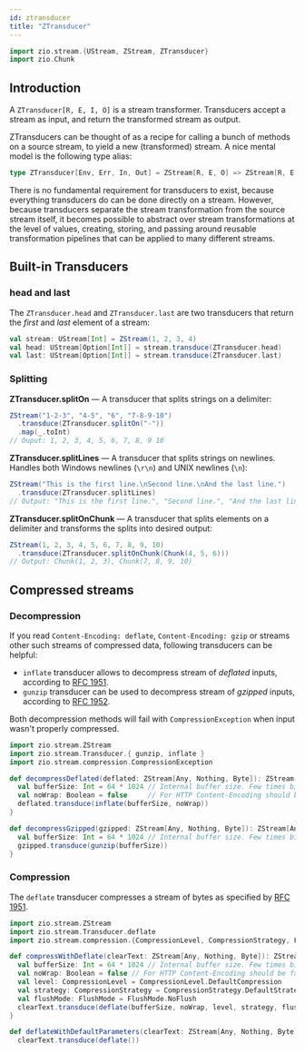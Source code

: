```yaml
---
id: ztransducer 
title: "ZTransducer"
---
```


```scala mdoc:invisible
import zio.stream.{UStream, ZStream, ZTransducer}
import zio.Chunk
```

## Introduction

A `ZTransducer[R, E, I, O]` is a stream transformer. Transducers accept a stream as input, and return the transformed stream as output.

ZTransducers can be thought of as a recipe for calling a bunch of methods on a source stream, to yield a new (transformed) stream. A nice mental model is the following type alias:

```scala
type ZTransducer[Env, Err, In, Out] = ZStream[R, E, O] => ZStream[R, E, O]
```

There is no fundamental requirement for transducers to exist, because everything transducers do can be done directly on a stream. However, because transducers separate the stream transformation from the source stream itself, it becomes possible to abstract over stream transformations at the level of values, creating, storing, and passing around reusable transformation pipelines that can be applied to many different streams. 

## Built-in Transducers

### head and last

The `ZTransducer.head` and `ZTransducer.last` are two transducers that return the _first_ and _last_ element of a stream:

```scala mdoc:silent:nest
val stream: UStream[Int] = ZStream(1, 2, 3, 4)
val head: UStream[Option[Int]] = stream.transduce(ZTransducer.head)
val last: UStream[Option[Int]] = stream.transduce(ZTransducer.last)
```

### Splitting

**ZTransducer.splitOn** — A transducer that splits strings on a delimiter:

```scala mdoc:silent:nest
ZStream("1-2-3", "4-5", "6", "7-8-9-10")
  .transduce(ZTransducer.splitOn("-"))
  .map(_.toInt)
// Ouput: 1, 2, 3, 4, 5, 6, 7, 8, 9 10
```

**ZTransducer.splitLines** — A transducer that splits strings on newlines. Handles both Windows newlines (`\r\n`) and UNIX newlines (`\n`):

```scala mdoc:silent:nest
ZStream("This is the first line.\nSecond line.\nAnd the last line.")
  .transduce(ZTransducer.splitLines)
// Output: "This is the first line.", "Second line.", "And the last line."
```

**ZTransducer.splitOnChunk** — A transducer that splits elements on a delimiter and transforms the splits into desired output:

```scala mdoc:silent:nest
ZStream(1, 2, 3, 4, 5, 6, 7, 8, 9, 10)
  .transduce(ZTransducer.splitOnChunk(Chunk(4, 5, 6)))
// Output: Chunk(1, 2, 3), Chunk(7, 8, 9, 10)
```

## Compressed streams

### Decompression

If you read `Content-Encoding: deflate`, `Content-Encoding: gzip` or streams other such streams of compressed data, following transducers can be helpful:
* `inflate` transducer allows to decompress stream of _deflated_ inputs, according to [RFC 1951](https://tools.ietf.org/html/rfc1951).
* `gunzip` transducer can be used to decompress stream of _gzipped_ inputs, according to [RFC 1952](https://tools.ietf.org/html/rfc1952).

Both decompression methods will fail with `CompressionException` when input wasn't properly compressed.

```scala mdoc:silent
import zio.stream.ZStream
import zio.stream.Transducer.{ gunzip, inflate }
import zio.stream.compression.CompressionException

def decompressDeflated(deflated: ZStream[Any, Nothing, Byte]): ZStream[Any, CompressionException, Byte] = {
  val bufferSize: Int = 64 * 1024 // Internal buffer size. Few times bigger than upstream chunks should work well.
  val noWrap: Boolean = false     // For HTTP Content-Encoding should be false.
  deflated.transduce(inflate(bufferSize, noWrap))
}

def decompressGzipped(gzipped: ZStream[Any, Nothing, Byte]): ZStream[Any, CompressionException, Byte] = {
  val bufferSize: Int = 64 * 1024 // Internal buffer size. Few times bigger than upstream chunks should work well.
  gzipped.transduce(gunzip(bufferSize))
}

```

### Compression

The `deflate` transducer compresses a stream of bytes as specified by [RFC 1951](https://tools.ietf.org/html/rfc1951).

```scala mdoc:silent
import zio.stream.ZStream
import zio.stream.Transducer.deflate
import zio.stream.compression.{CompressionLevel, CompressionStrategy, FlushMode}

def compressWithDeflate(clearText: ZStream[Any, Nothing, Byte]): ZStream[Any, Nothing, Byte] = {
  val bufferSize: Int = 64 * 1024 // Internal buffer size. Few times bigger than upstream chunks should work well.
  val noWrap: Boolean = false // For HTTP Content-Encoding should be false.
  val level: CompressionLevel = CompressionLevel.DefaultCompression
  val strategy: CompressionStrategy = CompressionStrategy.DefaultStrategy
  val flushMode: FlushMode = FlushMode.NoFlush
  clearText.transduce(deflate(bufferSize, noWrap, level, strategy, flushMode))
}

def deflateWithDefaultParameters(clearText: ZStream[Any, Nothing, Byte]): ZStream[Any, Nothing, Byte] =
  clearText.transduce(deflate())
```
